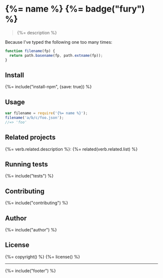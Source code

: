 # {%= name %} {%= badge("fury") %}

> {%= description %}

Because I've typed the following one too many times:

```js
function filename(fp) {
  return path.basename(fp, path.extname(fp));
}
```

## Install
{%= include("install-npm", {save: true}) %}

## Usage

```js
var filename = require('{%= name %}');
filename('a/b/c/foo.json');
//=> 'foo'
```

## Related projects
{%= verb.related.description %}: 
{%= related(verb.related.list) %}

## Running tests
{%= include("tests") %}

## Contributing
{%= include("contributing") %}

## Author
{%= include("author") %}

## License
{%= copyright() %}
{%= license() %}

***

{%= include("footer") %}
